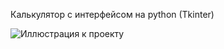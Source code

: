 Калькулятор с интерфейсом на python (Tkinter)

 ![Иллюстрация к проекту](https://github.com/ZeroCreator/PythonProjects/blob/master/%20Calculator/Calculator.png)
